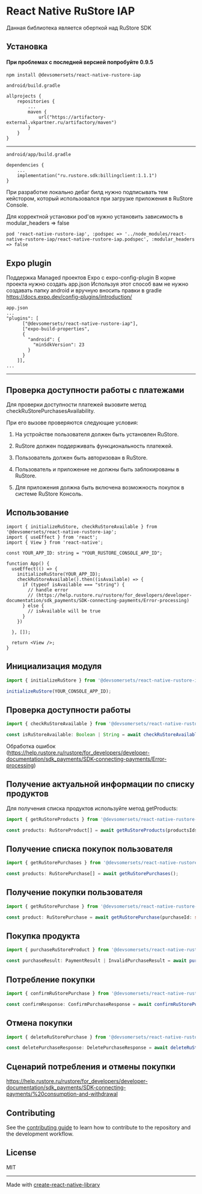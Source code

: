 # React Native RuStore IAP
Данная библиотека является оберткой над RuStore SDK

## Установка
#### При проблемах с последней версией попробуйте 0.9.5
```sh
npm install @devsomersets/react-native-rustore-iap
```

```
android/build.gradle

allprojects {
    repositories {
        ...
        maven {
            url("https://artifactory-external.vkpartner.ru/artifactory/maven")
        }
    }
}
```
---
```
android/app/build.gradle

dependencies {
    ...
    implementation("ru.rustore.sdk:billingclient:1.1.1")
}
```
При разработке локально дебаг билд нужно подписывать тем кейстором, который использовался при загрузке приложения в RuStore Console.

Для корректной установки pod'ов нужно установить зависимость в modular_headers => false
```
pod 'react-native-rustore-iap', :podspec => '../node_modules/react-native-rustore-iap/react-native-rustore-iap.podspec', :modular_headers => false
```

## Expo plugin
Поддержка Managed проектов Expo c expo-config-plugin
В корне проекта нужно создать app.json
Используя этот способ вам не нужно создавать папку android и вручную вносить правки в gradle
https://docs.expo.dev/config-plugins/introduction/
```
app.json
...
"plugins": [
      ["@devsomersets/react-native-rustore-iap"],
      ["expo-build-properties",
      {
        "android": {
          "minSdkVersion": 23
        }
      }
    ]],
...
```

---

## Проверка доступности работы с платежами
Для проверки доступности платежей вызовите метод checkRuStorePurchasesAvailability.

При его вызове проверяются следующие условия:

1. На устройстве пользователя должен быть установлен RuStore.

2. RuStore должен поддерживать функциональность платежей.

3. Пользователь должен быть авторизован в RuStore.

4. Пользователь и приложение не должны быть заблокированы в RuStore.

5. Для приложения должна быть включена возможность покупок в системе RuStore Консоль.

## Использование

```tsx
import { initializeRuStore, checkRuStoreAvailable } from '@devsomersets/react-native-rustore-iap';
import { useEffect } from 'react';
import { View } from 'react-native';

const YOUR_APP_ID: string = "YOUR_RUSTORE_CONSOLE_APP_ID";

function App() {
  useEffect(() => {
    initializeRuStore(YOUR_APP_ID);
    checkRuStoreAvailable().then((isAvailable) => {
      if (typeof isAvailable === "string") {
        // handle error
        // (https://help.rustore.ru/rustore/for_developers/developer-documentation/sdk_payments/SDK-connecting-payments/Error-processing)
      } else {
        // isAvailable will be true
      }
    })

  }, []);

  return <View />;
}

```

## Инициализация модуля
```ts
import { initializeRuStore } from '@devsomersets/react-native-rustore-iap';

initializeRuStore(YOUR_CONSOLE_APP_ID);
```

## Проверка доступности работы
```ts
import { checkRuStoreAvailable } from '@devsomersets/react-native-rustore-iap';

const isRuStoreAvailable: Boolean | String = await checkRuStoreAvailable();
```
Обработка ошибок (https://help.rustore.ru/rustore/for_developers/developer-documentation/sdk_payments/SDK-connecting-payments/Error-processing)

## Получение актуальной информации по списку продуктов

Для получения списка продуктов используйте метод getProducts:

```ts
import { getRuStoreProducts } from '@devsomersets/react-native-rustore-iap';

const products: RuStoreProduct[] = await getRuStoreProducts(productsIds: String[]);
```


## Получение списка покупок пользователя

```ts
import { getRuStorePurchases } from '@devsomersets/react-native-rustore-iap';

const products: RuStorePurchase[] = await getRuStorePurchases();
```

## Получение покупки пользователя
```ts
import { getRuStorePurchase } from '@devsomersets/react-native-rustore-iap';

const product: RuStorePurchase = await getRuStorePurchase(purchaseId: string);
```

## Покупка продукта

```ts
import { purchaseRuStoreProduct } from '@devsomersets/react-native-rustore-iap';

const purchaseResult: PaymentResult | InvalidPurchaseResult = await purchaseRuStoreProduct(product: RuStoreProduct, developerPayload?: string);
```

## Потребление покупки

```ts
import { confirmRuStorePurchase } from '@devsomersets/react-native-rustore-iap';

const confirmResponse: ConfirmPurchaseResponse = await confirmRuStorePurchase(purchaseId: string, developerPayload?: string);
```

## Отмена покупки

```ts
import { deleteRuStorePurchase } from '@devsomersets/react-native-rustore-iap';

const deletePurchaseResponse: DeletePurchaseResponse = await deleteRuStorePurchase(purchaseId: string);
```

## Сценарий потребления и отмены покупки

https://help.rustore.ru/rustore/for_developers/developer-documentation/sdk_payments/SDK-connecting-payments/%20consumption-and-withdrawal

## Contributing

See the [contributing guide](CONTRIBUTING.md) to learn how to contribute to the repository and the development workflow.

## License

MIT

---

Made with [create-react-native-library](https://github.com/callstack/react-native-builder-bob)
